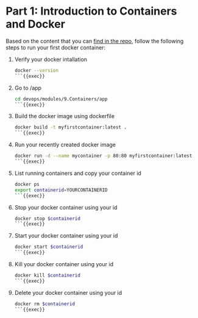 # Part 1: Introduction to Containers and Docker

Based on the content that you can [find in the repo](https://github.com/rolling-scopes-school/devops/modules/9.Containers/Par1), follow the following steps to run your first docker container:

1. Verify your docker intallation
   ```sh
   docker --version
   ```{{exec}}
2. Go to /app
   ```sh
   cd devops/modules/9.Containers/app
   ```{{exec}}
3. Build the docker image using dockerfile
   ```sh
   docker build -t myfirstcontainer:latest .
   ```{{exec}}
4. Run your recently created docker image
   ```sh
   docker run -d --name mycontainer -p 80:80 myfirstcontainer:latest
   ```{{exec}}
5. List running containers and copy your container id
   ```sh
   docker ps
   export containerid=YOURCONTAINERID
   ```{{exec}}
6. Stop your docker container using your id
   ```sh
   docker stop $containerid
   ```{{exec}}
7. Start your docker container using your id
   ```sh
   docker start $containerid
   ```{{exec}}
8. Kill your docker container using your id
   ```sh
   docker kill $containerid
   ```{{exec}}
9. Delete your docker container using your id
   ```sh
   docker rm $containerid
   ```{{exec}}